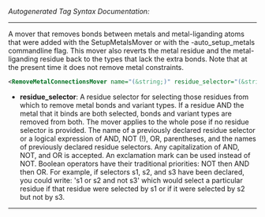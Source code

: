 <!-- THIS IS AN AUTOGENERATED FILE: Don't edit it directly, instead change the schema definition in the code itself. -->

_Autogenerated Tag Syntax Documentation:_

---
A mover that removes bonds between metals and metal-liganding atoms that were added with the SetupMetalsMover or with the -auto_setup_metals commandline flag.  This mover also reverts the metal residue and the metal-liganding residue back to the types that lack the extra bonds.  Note that at the present time it does not remove metal constraints.

```xml
<RemoveMetalConnectionsMover name="(&string;)" residue_selector="(&string;)" />
```

-   **residue_selector**: A residue selector for selecting those residues from which to remove metal bonds and variant types.  If a residue AND the metal that it binds are both selected, bonds and variant types are removed from both.  The mover applies to the whole pose if no residue selector is provided. The name of a previously declared residue selector or a logical expression of AND, NOT (!), OR, parentheses, and the names of previously declared residue selectors. Any capitalization of AND, NOT, and OR is accepted. An exclamation mark can be used instead of NOT. Boolean operators have their traditional priorities: NOT then AND then OR. For example, if selectors s1, s2, and s3 have been declared, you could write: 's1 or s2 and not s3' which would select a particular residue if that residue were selected by s1 or if it were selected by s2 but not by s3.

---

